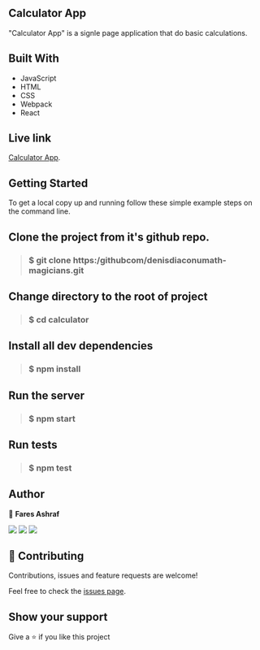 ## Calculator App
"Calculator App" is a signle page application that do basic calculations.

## Built With
- JavaScript
- HTML
- CSS
- Webpack
- React

## Live link
 [Calculator App](https://calculator090.herokuapp.com/).

## Getting Started
To get a local copy up and running follow these simple example steps on the command line.

## Clone the project from it's github repo.

> ### $ git clone https:/githubcom/denisdiaconumath-magicians.git 
  
## Change directory to the root of project

> ### $ cd calculator
  
## Install all dev dependencies

> ###  $ npm install


## Run the server

> ### $ npm start 

## Run tests

> ### $ npm test

## Author

👤 **Fares Ashraf** 

[![](https://img.shields.io/badge/GitHub-100000?style=for-the-badge&logo=github&logoColor=white)](https://github.com/ashraffares) [![](https://img.shields.io/badge/Twitter-1DA1F2?style=for-the-badge&logo=twitter&logoColor=white)](https://twitter.com/Fares09301164) [![](https://img.shields.io/badge/LinkedIn-0077B5?style=for-the-badge&logo=linkedin&logoColor=white)](https://www.linkedin.com/in/faresashraf/)

## 🤝 Contributing

Contributions, issues and feature requests are welcome!

Feel free to check the [issues page](https://github.com/ashraffares/calculator/issues).

## Show your support

Give a ⭐️ if you like this project
